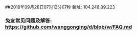 ##2018年09月28日07时12分07秒 新址: 104.248.89.223
### 兔友常见问题及解答: https://github.com/wanggonging/d/blob/w/FAQ.md
